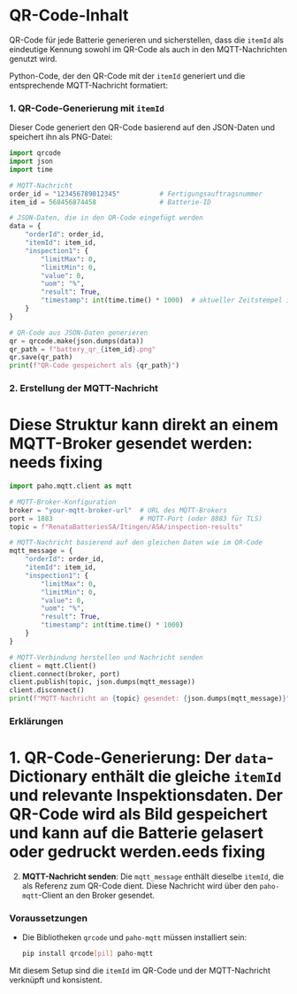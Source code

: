 # QR-Code-Inhalt

QR-Code für jede Batterie generieren und sicherstellen, dass die `itemId` als eindeutige Kennung sowohl im QR-Code als auch in den MQTT-Nachrichten genutzt wird.

Python-Code, der den QR-Code mit der `itemId` generiert und die entsprechende MQTT-Nachricht formatiert:

### 1. QR-Code-Generierung mit `itemId`

Dieser Code generiert den QR-Code basierend auf den JSON-Daten und speichert ihn als PNG-Datei:

```python
import qrcode
import json
import time

# MQTT-Nachricht
order_id = "123456789012345"          # Fertigungsauftragsnummer
item_id = 568456874458                # Batterie-ID

# JSON-Daten, die in den QR-Code eingefügt werden
data = {
    "orderId": order_id,
    "itemId": item_id,
    "inspection1": {
        "limitMax": 0,
        "limitMin": 0,
        "value": 0,
        "uom": "%",
        "result": True,
        "timestamp": int(time.time() * 1000)  # aktueller Zeitstempel in Millisekunden
    }
}

# QR-Code aus JSON-Daten generieren
qr = qrcode.make(json.dumps(data))
qr_path = f"battery_qr_{item_id}.png"
qr.save(qr_path)
print(f"QR-Code gespeichert als {qr_path}")
```

### 2. Erstellung der MQTT-Nachricht

# Diese Struktur kann direkt an einem MQTT-Broker gesendet werden: needs fixing

```python
import paho.mqtt.client as mqtt

# MQTT-Broker-Konfiguration
broker = "your-mqtt-broker-url"  # URL des MQTT-Brokers
port = 1883                      # MQTT-Port (oder 8883 für TLS)
topic = f"RenataBatteriesSA/Itingen/ASA/inspection-results"

# MQTT-Nachricht basierend auf den gleichen Daten wie im QR-Code
mqtt_message = {
    "orderId": order_id,
    "itemId": item_id,
    "inspection1": {
        "limitMax": 0,
        "limitMin": 0,
        "value": 0,
        "uom": "%",
        "result": True,
        "timestamp": int(time.time() * 1000)
    }
}

# MQTT-Verbindung herstellen und Nachricht senden
client = mqtt.Client()
client.connect(broker, port)
client.publish(topic, json.dumps(mqtt_message))
client.disconnect()
print(f"MQTT-Nachricht an {topic} gesendet: {json.dumps(mqtt_message)}")
```

### Erklärungen
# 1. **QR-Code-Generierung**: Der `data`-Dictionary enthält die gleiche `itemId` und relevante Inspektionsdaten. Der QR-Code wird als Bild gespeichert und kann auf die Batterie gelasert oder gedruckt werden.eeds fixing
2. **MQTT-Nachricht senden**: Die `mqtt_message` enthält dieselbe `itemId`, die als Referenz zum QR-Code dient. Diese Nachricht wird über den `paho-mqtt`-Client an den Broker gesendet.

### Voraussetzungen
- Die Bibliotheken `qrcode` und `paho-mqtt` müssen installiert sein:
  ```bash
  pip install qrcode[pil] paho-mqtt
  ```
  
Mit diesem Setup sind die `itemId` im QR-Code und der MQTT-Nachricht verknüpft und konsistent.
